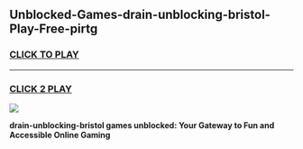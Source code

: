 
## Unblocked-Games-drain-unblocking-bristol-Play-Free-pirtg
<h3>
<a href="https://premium76.site?title=drain-unblocking-bristol&ref=21A">CLICK TO PLAY</a></h3>
<hr>

<h3>
<a href="https://premium76.site?title=drain-unblocking-bristol&ref=21A">CLICK 2 PLAY</a>
  
</h3>

<a href="https://premium76.site?title=drain-unblocking-bristol&ref=21A"><img src="https://clearcache.store/games.png"></a>


**drain-unblocking-bristol games unblocked: Your Gateway to Fun and Accessible Online Gaming**
